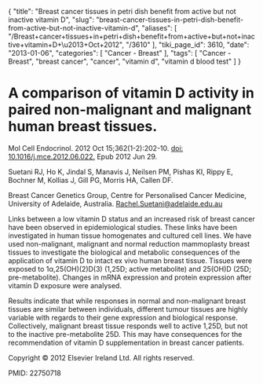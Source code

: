 {
    "title": "Breast cancer tissues in petri dish benefit from active but not inactive vitamin D",
    "slug": "breast-cancer-tissues-in-petri-dish-benefit-from-active-but-not-inactive-vitamin-d",
    "aliases": [
        "/Breast+cancer+tissues+in+petri+dish+benefit+from+active+but+not+inactive+vitamin+D+\u2013+Oct+2012",
        "/3610"
    ],
    "tiki_page_id": 3610,
    "date": "2013-01-06",
    "categories": [
        "Cancer - Breast"
    ],
    "tags": [
        "Cancer - Breast",
        "breast cancer",
        "cancer",
        "vitamin d",
        "vitamin d blood test"
    ]
}


# A comparison of vitamin D activity in paired non-malignant and malignant human breast tissues.

Mol Cell Endocrinol. 2012 Oct 15;362(1-2):202-10. [doi: 10.1016/j.mce.2012.06.022.](https://doi.org/10.1016/j.mce.2012.06.022.) Epub 2012 Jun 29.

Suetani RJ, Ho K, Jindal S, Manavis J, Neilsen PM, Pishas KI, Rippy E, Bochner M, Kollias J, Gill PG, Morris HA, Callen DF.

Breast Cancer Genetics Group, Centre for Personalised Cancer Medicine, University of Adelaide, Australia. Rachel.Suetani@adelaide.edu.au

Links between a low vitamin D status and an increased risk of breast cancer have been observed in epidemiological studies. These links have been investigated in human tissue homogenates and cultured cell lines. We have used non-malignant, malignant and normal reduction mammoplasty breast tissues to investigate the biological and metabolic consequences of the application of vitamin D to intact ex vivo human breast tissue. Tissues were exposed to 1α,25(OH)(2)D(3) (1,25D; active metabolite) and 25(OH)D (25D; pre-metabolite). Changes in mRNA expression and protein expression after vitamin D exposure were analysed. 

Results indicate that while responses in normal and non-malignant breast tissues are similar between individuals, different tumour tissues are highly variable with regards to their gene expression and biological response. Collectively, malignant breast tissue responds well to active 1,25D, but not to the inactive pre-metabolite 25D. This may have consequences for the recommendation of vitamin D supplementation in breast cancer patients.

Copyright © 2012 Elsevier Ireland Ltd. All rights reserved.

PMID: 22750718